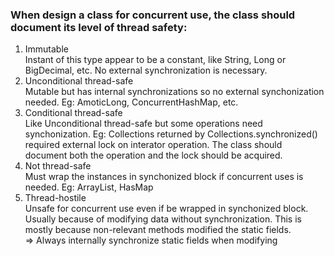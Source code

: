 ### When design a class for concurrent use, the class should document its level of thread safety:
1. Immutable   
Instant of this type appear to be a constant, like String, Long or BigDecimal, etc. No external synchronization is necessary.
2. Unconditional thread-safe  
Mutable but has internal synchronizations so no external synchonization needed. Eg: AmoticLong, ConcurrentHashMap, etc.
3. Conditional thread-safe  
Like Unconditional thread-safe but some operations need synchonization. Eg: Collections returned by Collections.synchronized() required external lock on interator operation. The class should document both the operation and the lock should be acquired.
4. Not thread-safe  
Must wrap the instances in synchonized block if concurrent uses is needed.
Eg: ArrayList, HasMap
5. Thread-hostile  
Unsafe for concurrent use even if be wrapped in synchonized block. Usually because of modifying data without synchronization. This is mostly because non-relevant methods modified the static fields.  
=> Always internally synchronize static fields when modifying
